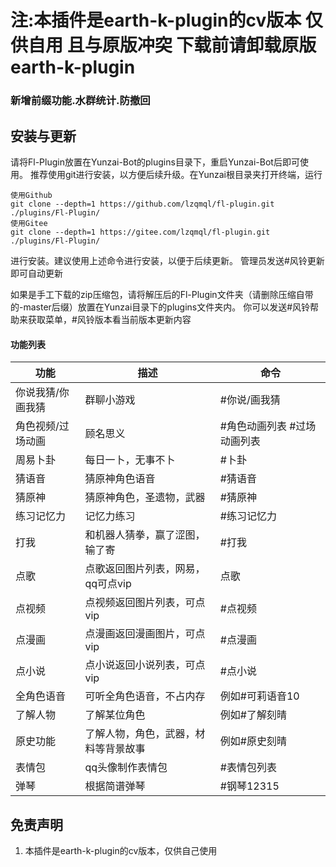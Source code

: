# 注:本插件是earth-k-plugin的cv版本 仅供自用 且与原版冲突 下载前请卸载原版earth-k-plugin

### 新增前缀功能.水群统计.防撤回

## 安装与更新

请将Fl-Plugin放置在Yunzai-Bot的plugins目录下，重启Yunzai-Bot后即可使用。
推荐使用git进行安装，以方便后续升级。在Yunzai根目录夹打开终端，运行
```
使用Github
git clone --depth=1 https://github.com/lzqmql/fl-plugin.git ./plugins/Fl-Plugin/
使用Gitee
git clone --depth=1 https://gitee.com/lzqmql/fl-plugin.git ./plugins/Fl-Plugin/
```
进行安装。建议使用上述命令进行安装，以便于后续更新。 管理员发送#风铃更新 即可自动更新

如果是手工下载的zip压缩包，请将解压后的Fl-Plugin文件夹（请删除压缩自带的-master后缀）放置在Yunzai目录下的plugins文件夹内。
你可以发送#风铃帮助来获取菜单，#风铃版本看当前版本更新内容
#### 功能列表
| 功能 | 描述 | 命令 |
| --- | --- | --- |
|你说我猜/你画我猜|群聊小游戏|#你说/画我猜|
|角色视频/过场动画|顾名思义|#角色动画列表 #过场动画列表|
|周易卜卦|每日一卜，无事不卜|#卜卦|
|猜语音|猜原神角色语音|#猜语音|
|猜原神|猜原神角色，圣遗物，武器|#猜原神|
|练习记忆力|记忆力练习|#练习记忆力|
|打我|和机器人猜拳，赢了涩图，输了寄|#打我|
|点歌|点歌返回图片列表，网易，qq可点vip|点歌|
|点视频|点视频返回图片列表，可点vip|#点视频|
|点漫画|点漫画返回漫画图片，可点vip|#点漫画|
|点小说|点小说返回小说列表，可点vip|#点小说|
|全角色语音|可听全角色语音，不占内存|例如#可莉语音10|
|了解人物|了解某位角色|例如#了解刻晴|
|原史功能|了解人物，角色，武器，材料等背景故事|例如#原史刻晴|
|表情包|qq头像制作表情包|#表情包列表|
|弹琴|根据简谱弹琴|#钢琴12315|
## 免责声明

1. 本插件是earth-k-plugin的cv版本，仅供自己使用
